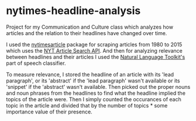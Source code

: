 # nytimes-headline-analysis
Project for my Communication and Culture class which analyzes how articles and the relation to their headlines have changed over time.

I used the [nytimesarticle](https://pypi.python.org/pypi/nytimesarticle/0.1.0) package for scraping articles from 1980 to 2015 which uses the [NYT Article Search API](http://developer.nytimes.com/docs/read/article_search_api_v2). And then for analyzing relevance between headlines and their articles I used the [Natural Language Toolkit's](http://www.nltk.org/) part of speech classifier.

To measure relevance, I stored the headline of an article with its 'lead paragraph', or its 'abstract' if the 'lead paragraph' wasn't available or its 'snippet' if the 'abstract' wasn't available. Then picked out the proper nouns and noun phrases from the headlines to find what the headline implied the topics of the article were. Then I simply counted the occurances of each topic in the article and divided that by the number of topics * some importance value of their presence.